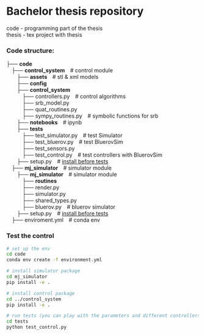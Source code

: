 # Bachelor thesis repository

code - programming part of the thesis\
thesis - tex project with thesis

### Code structure:

├── **code** \
&emsp;├── **control_system**&emsp;# control module\
&emsp;&emsp;├── **assets**&emsp;# stl & xml models\
&emsp;&emsp;├── **config**&emsp;\
&emsp;&emsp;├── **control_system**\
&emsp;&emsp;&emsp;├── controllers.py&emsp;# control algorithms\
&emsp;&emsp;&emsp;├── srb_model.py\
&emsp;&emsp;&emsp;├── quat_routines.py\
&emsp;&emsp;&emsp;├── sympy_routines.py&emsp;# symbolic functions for srb\
&emsp;&emsp;├── **notebooks**&emsp;# ipynb\
&emsp;&emsp;├── **tests**\
&emsp;&emsp;&emsp;├── test_simulator.py&emsp;# test Simulator\
&emsp;&emsp;&emsp;├── test_bluerov.py&emsp;# test BluerovSim\
&emsp;&emsp;&emsp;├── test_sensors.py\
&emsp;&emsp;&emsp;├── test_control.py&emsp;# test controllers with BluerovSim\
&emsp;&emsp;├── setup.py&emsp;# <u>install before tests</u>\
&emsp;├── **mj_simulator**&emsp;# simulator module\
&emsp;&emsp;├── **mj_simulator**&emsp;# simulator module\
&emsp;&emsp;&emsp;├── **routines**\
&emsp;&emsp;&emsp;├── render.py\
&emsp;&emsp;&emsp;├── simulator.py\
&emsp;&emsp;&emsp;├── shared_types.py\
&emsp;&emsp;&emsp;├── bluerov.py&emsp;# bluerov simulator\
&emsp;&emsp;├── setup.py&emsp;# <u>install before tests</u>\
&emsp;├── enviroment.yml&emsp;# conda env

### Test the control
```bash
# set up the env
cd code
conda env create -f environment.yml

# install simulator package
cd mj_simulator
pip install -e .

# install control package
cd ../control_system
pip install -e .

# run tests (you can play with the parameters and different controllers in the code)
cd tests
python test_control.py
```
